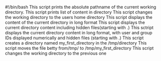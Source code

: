 #!/bin/bash
This script prints the absolute pathname of the current working directory.
This script prints list of content in directory
This script changes the working directory to the users home directory
This script displays the content of the current directory in long format
This script displays the current directory content including hidden files(starting with .)
This sctript displays the current directory content in long format, with user and group IDs displayed numerically and hidden files (starting with .)
This script creates a directory named my_first_directory in the /tmp/directory
This script moves the file betty from/tmp/ to /tmp/my_first_directory
This script changes the working directory to the previous one
